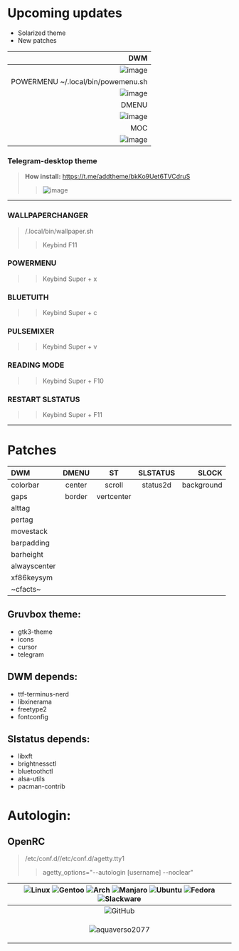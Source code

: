 # Upcoming updates
+ Solarized theme
+ New patches

|DWM|
|--:|
|![image](https://github.com/user-attachments/assets/97fcde08-8e7e-4415-b84d-2d34566fb552)|
|POWERMENU ~/.local/bin/powemenu.sh|
|![image](https://github.com/user-attachments/assets/99100127-1a87-45d2-8dc5-0dc7be2070b7)|
|DMENU|
|![image](https://github.com/user-attachments/assets/068556ca-993d-4949-8ec6-09320e10fbb7)|
|MOC|
|![image](https://github.com/user-attachments/assets/b19e8418-1497-4316-be96-4234ab0c3b5c)|

### Telegram-desktop theme
>**How install:**
https://t.me/addtheme/bkKo9Uet6TVCdruS
>>![image](https://github.com/user-attachments/assets/0034e1c3-da0a-495b-abb7-3769537d288c)
---
### WALLPAPERCHANGER
>/.local/bin/wallpaper.sh
>> Keybind F11
### POWERMENU
>> Keybind Super + x
### BLUETUITH
>> Keybind Super + c
### PULSEMIXER
>> Keybind Super + v
### READING MODE
>> Keybind Super + F10
### RESTART SLSTATUS
>> Keybind Super + F11
---
# Patches
| DWM | DMENU | ST| SLSTATUS | SLOCK |
|:-- |:--:| :--:|  :--:| --:|
| colorbar | center    | scroll    | status2d | background |
| gaps | border | vertcenter |
| alttag | 
| pertag | 
| movestack |
| barpadding |
| barheight |
| alwayscenter |
| xf86keysym | 
| ~cfacts~ |
## Gruvbox theme:
+ gtk3-theme
+ icons
+ cursor
+ telegram

## DWM depends:
+ ttf-terminus-nerd
+ libxinerama
+ freetype2
+ fontconfig

## Slstatus depends:
+ libxft
+ brightnessctl
+ bluetoothctl
+ alsa-utils
+ pacman-contrib
# Autologin:
## OpenRC
>/etc/conf.d//etc/conf.d/agetty.tty1
>>agetty_options="--autologin [username] --noclear"

| ![Linux](https://img.shields.io/badge/Linux-FCC624?style=for-the-badge&logo=linux&logoColor=black) ![Gentoo](https://img.shields.io/badge/Gentoo-54487A?style=for-the-badge&logo=gentoo&logoColor=white) ![Arch](https://img.shields.io/badge/Arch%20Linux-1793D1?logo=arch-linux&logoColor=fff&style=for-the-badge) ![Manjaro](https://img.shields.io/badge/Manjaro-35BF5C?style=for-the-badge&logo=Manjaro&logoColor=white) ![Ubuntu](https://img.shields.io/badge/Ubuntu-E95420?style=for-the-badge&logo=ubuntu&logoColor=white) ![Fedora](https://img.shields.io/badge/Fedora-294172?style=for-the-badge&logo=fedora&logoColor=white) ![Slackware](https://img.shields.io/badge/-Slackware-%231357BD?style=for-the-badge&logo=slackware&logoColor=white) |
|:--:|
| ![GitHub](https://img.shields.io/badge/github-%23121011.svg?style=for-the-badge&logo=github&logoColor=white) |
| <p align="center"> <img src="https://komarev.com/ghpvc/?username=aquaverso2077&label=Profile%20views&color=0e75b6&style=flat" alt="aquaverso2077" /> </p> |
